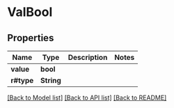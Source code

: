 # ValBool

## Properties

Name | Type | Description | Notes
------------ | ------------- | ------------- | -------------
**value** | **bool** |  | 
**r#type** | **String** |  | 

[[Back to Model list]](../README.md#documentation-for-models) [[Back to API list]](../README.md#documentation-for-api-endpoints) [[Back to README]](../README.md)


